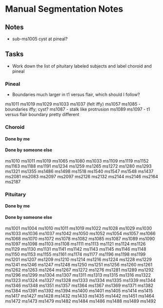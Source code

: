 # Manual Segmentation Notes

## Notes
- sub-ms1005 cyst at pineal?

## Tasks

- Work down the list of pituitary labeled subjects and label choroid and pineal

### Pineal

- Boundaries much larger in t1 versus flair, which should I follow?

ms1011
ms1019
ms1029
ms1033
ms1037 (felt iffy)
ms1057
ms1085 - boundaries iffy; cyst?
ms1087 - stalk like protrusion
ms1089
ms1097 - t1 versus flair boundary pretty different 

### Choroid

#### Done by me

#### Done by someone else

ms1010
ms1011
ms1019
ms1065
ms1080
ms1033
ms1109
ms1119
ms1152
ms1163
ms1188
ms1191
ms1234
ms1259
ms1265
ms1272
ms1280
ms1293
ms1321
ms1355
ms1486
ms1498
ms1518
ms1540
ms1547
ms1548
ms1437
ms2081
ms2083
ms2097
ms2097
ms2126
ms2132
ms2144
ms2146
ms2164
ms2187


### Pituitary

#### Done by me

#### Done by someone else

ms1001
ms1004
ms1010
ms1011
ms1019
ms1022
ms1028
ms1029
ms1030
ms1033
ms1036
ms1037
ms1042
ms1050
ms1052
ms1054
ms1057
ms1066
ms1068
ms1070
ms1072
ms1078
ms1082
ms1085
ms1087
ms1089
ms1090
ms1097
ms1098
ms1103
ms1108
ms1111
ms1113
ms1121
ms1124
ms1126
ms1129
ms1130
ms1131
ms1141
ms1142
ms1143
ms1145
ms1146
ms1148
ms1150
ms1153
ms1155
ms1161
ms1174
ms1177
ms1196
ms1198
ms1199
ms1201
ms1207
ms1209
ms1210
ms1214
ms1216
ms1224
ms1228
ms1229
ms1241
ms1246
ms1247
ms1248
ms1250
ms1251
ms1256
ms1260
ms1261
ms1262
ms1263
ms1264
ms1267
ms1272
ms1276
ms1281
ms1289
ms1292
ms1296
ms1299
ms1304
ms1307
ms1311
ms1313
ms1315
ms1316
ms1322
ms1323
ms1324
ms1327
ms1328
ms1333
ms1334
ms1335
ms1339
ms1344
ms1346
ms1348
ms1351
ms1357
ms1364
ms1367
ms1369
ms1371
ms1382
ms1384
ms1391
ms1392
ms1394
ms1400
ms1401
ms1405
ms1414
ms1415
ms1417
ms1427
ms1428
ms1432
ms1433
ms1435
ms1442
ms1451
ms1464
ms1472
ms1473
ms1479
ms1482
ms1484
ms1486
ms1488
ms1489
ms1492
